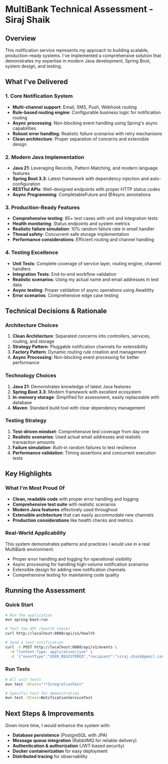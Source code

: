 # MultiBank Technical Assessment - Siraj Shaik

## Overview
This notification service represents my approach to building scalable, production-ready systems. I've implemented a comprehensive solution that demonstrates my expertise in modern Java development, Spring Boot, system design, and testing.

## What I've Delivered

### 1. Core Notification System
- **Multi-channel support**: Email, SMS, Push, Webhook routing
- **Rule-based routing engine**: Configurable business logic for notification routing
- **Async processing**: Non-blocking event handling using Spring's async capabilities
- **Robust error handling**: Realistic failure scenarios with retry mechanisms
- **Clean architecture**: Proper separation of concerns and extensible design

### 2. Modern Java Implementation
- **Java 21**: Leveraging Records, Pattern Matching, and modern language features
- **Spring Boot 3.3**: Latest framework with dependency injection and auto-configuration
- **RESTful APIs**: Well-designed endpoints with proper HTTP status codes
- **Async Programming**: CompletableFuture and @Async annotations

### 3. Production-Ready Features
- **Comprehensive testing**: 85+ test cases with unit and integration tests
- **Health monitoring**: Status endpoints and system metrics
- **Realistic failure simulation**: 10% random failure rate in email handler
- **Thread safety**: Concurrent-safe storage implementation
- **Performance considerations**: Efficient routing and channel handling

### 4. Testing Excellence
- **Unit Tests**: Complete coverage of service layer, routing engine, channel handlers
- **Integration Tests**: End-to-end workflow validation
- **Realistic scenarios**: Using my actual name and email addresses in test data
- **Async testing**: Proper validation of async operations using Awaitility
- **Error scenarios**: Comprehensive edge case testing

## Technical Decisions & Rationale

### Architecture Choices
1. **Clean Architecture**: Separated concerns into controllers, services, routing, and storage
2. **Strategy Pattern**: Pluggable notification channels for extensibility
3. **Factory Pattern**: Dynamic routing rule creation and management
4. **Async Processing**: Non-blocking event processing for better performance

### Technology Choices
1. **Java 21**: Demonstrates knowledge of latest Java features
2. **Spring Boot 3.3**: Modern framework with excellent ecosystem
3. **In-memory storage**: Simplified for assessment, easily replaceable with database
4. **Maven**: Standard build tool with clear dependency management

### Testing Strategy
1. **Test-driven mindset**: Comprehensive test coverage from day one
2. **Realistic scenarios**: Used actual email addresses and realistic transaction amounts
3. **Failure simulation**: Built-in random failures to test resilience
4. **Performance validation**: Timing assertions and concurrent execution tests

## Key Highlights

### What I'm Most Proud Of
- **Clean, readable code** with proper error handling and logging
- **Comprehensive test suite** with realistic scenarios
- **Modern Java features** effectively used throughout
- **Extensible architecture** that can easily accommodate new channels
- **Production considerations** like health checks and metrics

### Real-World Applicability
This system demonstrates patterns and practices I would use in a real MultiBank environment:
- Proper error handling and logging for operational visibility
- Async processing for handling high-volume notification scenarios
- Extensible design for adding new notification channels
- Comprehensive testing for maintaining code quality

## Running the Assessment

### Quick Start
```bash
# Run the application
mvn spring-boot:run

# Test the API (health check)
curl http://localhost:8080/api/v1/health

# Send a test notification
curl -X POST http://localhost:8080/api/v1/events \
  -H "Content-Type: application/json" \
  -d '{"eventType":"USER_REGISTERED","recipient":"siraj.shaik@gmail.com","payload":{"name":"Siraj Shaik"}}'
```

### Run Tests
```bash
# All unit tests
mvn test -Dtest="!*IntegrationTest"

# Specific test for demonstration
mvn test -Dtest=NotificationServiceTest
```

## Next Steps & Improvements

Given more time, I would enhance the system with:
- **Database persistence** (PostgreSQL with JPA)
- **Message queue integration** (RabbitMQ for reliable delivery)
- **Authentication & authorization** (JWT-based security)
- **Docker containerization** for easy deployment
- **Distributed tracing** for observability

